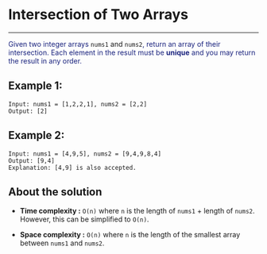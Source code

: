 # Intersection of Two Arrays

---

<font color="#1a237e">Given two integer arrays</font> `nums1` and `nums2`<font color="#1a237e">, return an array of their intersection. Each element in the result must be **unique** and you may return the result in any order.</font>

## Example 1:

```
Input: nums1 = [1,2,2,1], nums2 = [2,2]
Output: [2]
```

## Example 2:

```
Input: nums1 = [4,9,5], nums2 = [9,4,9,8,4]
Output: [9,4]
Explanation: [4,9] is also accepted.
```

## About the solution

- **Time complexity :** `O(n)` where `n` is the length of `nums1` + length of `nums2`. However, this can be simplified to `O(n)`.

- **Space complexity :** `O(n)` where `n` is the length of the smallest array between `nums1` and `nums2`.
